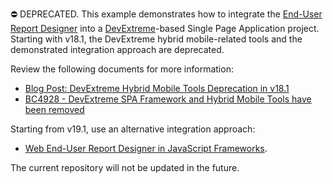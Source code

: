 ⛔ DEPRECATED. This example demonstrates how to integrate the [End-User Report Designer](https://docs.devexpress.com/XtraReports/17103/create-end-user-reporting-applications/web-reporting/asp-net-webforms-reporting/end-user-report-designer?v=18.2) into a [DevExtreme](https://js.devexpress.com//)-based Single Page Application project.
Starting with v18.1, the DevExtreme hybrid mobile-related tools and the demonstrated integration approach are deprecated. 

Review the following documents for more information:
- [Blog Post: DevExtreme Hybrid Mobile Tools Deprecation in v18.1]()
- [BC4928 - DevExtreme SPA Framework and Hybrid Mobile Tools have been removed](https://supportcenter.devexpress.com/ticket/details/bc4928/devextreme-spa-framework-and-hybrid-mobile-tools-have-been-removed)

Starting from v19.1, use an alternative integration approach: 
- [Web End-User Report Designer in JavaScript Frameworks](https://docs.devexpress.com/XtraReports/400254/create-end-user-reporting-applications/web-reporting/javascript-reporting/report-designer?v=19.1).


The current repository will not be updated in the future.
